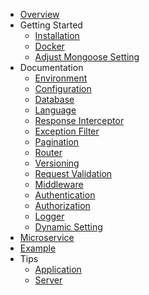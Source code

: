 - [Overview](/overview)
- Getting Started
    - [Installation](/getting-started/readme)
    - [Docker](/getting-started/docker)
    - [Adjust Mongoose Setting](/getting-started/adjust-mongoose-setting)
- Documentation
    - [Environment](/documentation/readme)
    - [Configuration](/documentation/configuration)
    - [Database](/documentation/database)
    - [Language](/documentation/language)
    - [Response Interceptor](/documentation/response-interceptor)
    - [Exception Filter](/documentation/exception-filter)
    - [Pagination](/documentation/pagination)
    - [Router](/documentation/router)
    - [Versioning](/documentation/versioning)
    - [Request Validation](/documentation/request-validation)
    - [Middleware](/documentation/middleware)
    - [Authentication](/documentation/authentication)
    - [Authorization](/documentation/authorization)
    - [Logger](/documentation/logger)
    - [Dynamic Setting](/documentation/dynamic-setting)
- [Microservice](/microservice/readme)
- [Example](example)
- Tips
    - [Application](/tips/readme)
    - [Server](/tips/server)
